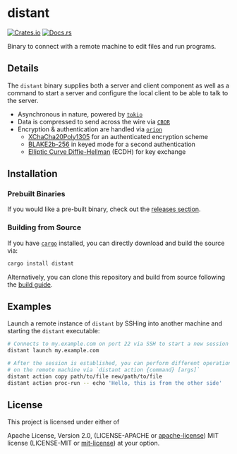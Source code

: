 # distant

[![Crates.io][distant_crates_img]][distant_crates_lnk] [![Docs.rs][distant_doc_img]][distant_doc_lnk]

[distant_crates_img]: https://img.shields.io/crates/v/distant.svg
[distant_crates_lnk]: https://crates.io/crates/distant
[distant_doc_img]: https://docs.rs/distant/badge.svg
[distant_doc_lnk]: https://docs.rs/distant

Binary to connect with a remote machine to edit files and run programs.

## Details

The `distant` binary supplies both a server and client component as well as
a command to start a server and configure the local client to be able to
talk to the server.

- Asynchronous in nature, powered by [`tokio`](https://tokio.rs/)
- Data is compressed to send across the wire via [`CBOR`](https://cbor.io/)
- Encryption & authentication are handled via [`orion`](https://crates.io/crates/orion)
    - [XChaCha20Poly1305](https://cryptopp.com/wiki/XChaCha20Poly1305) for an authenticated encryption scheme
    - [BLAKE2b-256](https://www.blake2.net/) in keyed mode for a second authentication
    - [Elliptic Curve Diffie-Hellman](https://en.wikipedia.org/wiki/Elliptic-curve_Diffie%E2%80%93Hellman) (ECDH) for key exchange

## Installation

### Prebuilt Binaries

If you would like a pre-built binary, check out the 
[releases section](https://github.com/chipsenkbeil/distant/releases).

### Building from Source

If you have [`cargo`](https://github.com/rust-lang/cargo) installed, you can
directly download and build the source via:

```bash
cargo install distant
```

Alternatively, you can clone this repository and build from source following
the [build guide](./BUILDING.md).

## Examples

Launch a remote instance of `distant` by SSHing into another machine and
starting the `distant` executable:

```bash
# Connects to my.example.com on port 22 via SSH to start a new session
distant launch my.example.com

# After the session is established, you can perform different operations
# on the remote machine via `distant action {command} [args]`
distant action copy path/to/file new/path/to/file
distant action proc-run -- echo 'Hello, this is from the other side'
```

## License

This project is licensed under either of

Apache License, Version 2.0, (LICENSE-APACHE or
[apache-license][apache-license]) MIT license (LICENSE-MIT or
[mit-license][mit-license]) at your option.

[apache-license]: http://www.apache.org/licenses/LICENSE-2.0
[mit-license]: http://opensource.org/licenses/MIT
